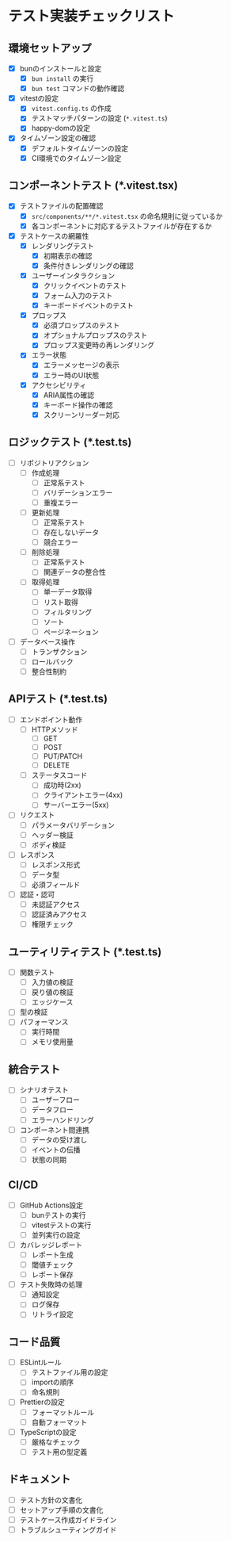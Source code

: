 # テスト実装チェックリスト

## 環境セットアップ
- [x] bunのインストールと設定
  - [x] `bun install` の実行
  - [x] `bun test` コマンドの動作確認
- [x] vitestの設定
  - [x] `vitest.config.ts` の作成
  - [x] テストマッチパターンの設定 (`*.vitest.ts`)
  - [x] happy-domの設定
- [x] タイムゾーン設定の確認
  - [x] デフォルトタイムゾーンの設定
  - [x] CI環境でのタイムゾーン設定

## コンポーネントテスト (*.vitest.tsx)
- [x] テストファイルの配置確認
  - [x] `src/components/**/*.vitest.tsx` の命名規則に従っているか
  - [x] 各コンポーネントに対応するテストファイルが存在するか
- [x] テストケースの網羅性
  - [x] レンダリングテスト
    - [x] 初期表示の確認
    - [x] 条件付きレンダリングの確認
  - [x] ユーザーインタラクション
    - [x] クリックイベントのテスト
    - [x] フォーム入力のテスト
    - [x] キーボードイベントのテスト
  - [x] プロップス
    - [x] 必須プロップスのテスト
    - [x] オプショナルプロップスのテスト
    - [x] プロップス変更時の再レンダリング
  - [x] エラー状態
    - [x] エラーメッセージの表示
    - [x] エラー時のUI状態
  - [x] アクセシビリティ
    - [x] ARIA属性の確認
    - [x] キーボード操作の確認
    - [x] スクリーンリーダー対応

## ロジックテスト (*.test.ts)
- [ ] リポジトリアクション
  - [ ] 作成処理
    - [ ] 正常系テスト
    - [ ] バリデーションエラー
    - [ ] 重複エラー
  - [ ] 更新処理
    - [ ] 正常系テスト
    - [ ] 存在しないデータ
    - [ ] 競合エラー
  - [ ] 削除処理
    - [ ] 正常系テスト
    - [ ] 関連データの整合性
  - [ ] 取得処理
    - [ ] 単一データ取得
    - [ ] リスト取得
    - [ ] フィルタリング
    - [ ] ソート
    - [ ] ページネーション
- [ ] データベース操作
  - [ ] トランザクション
  - [ ] ロールバック
  - [ ] 整合性制約

## APIテスト (*.test.ts)
- [ ] エンドポイント動作
  - [ ] HTTPメソッド
    - [ ] GET
    - [ ] POST
    - [ ] PUT/PATCH
    - [ ] DELETE
  - [ ] ステータスコード
    - [ ] 成功時(2xx)
    - [ ] クライアントエラー(4xx)
    - [ ] サーバーエラー(5xx)
- [ ] リクエスト
  - [ ] パラメータバリデーション
  - [ ] ヘッダー検証
  - [ ] ボディ検証
- [ ] レスポンス
  - [ ] レスポンス形式
  - [ ] データ型
  - [ ] 必須フィールド
- [ ] 認証・認可
  - [ ] 未認証アクセス
  - [ ] 認証済みアクセス
  - [ ] 権限チェック

## ユーティリティテスト (*.test.ts)
- [ ] 関数テスト
  - [ ] 入力値の検証
  - [ ] 戻り値の検証
  - [ ] エッジケース
- [ ] 型の検証
- [ ] パフォーマンス
  - [ ] 実行時間
  - [ ] メモリ使用量

## 統合テスト
- [ ] シナリオテスト
  - [ ] ユーザーフロー
  - [ ] データフロー
  - [ ] エラーハンドリング
- [ ] コンポーネント間連携
  - [ ] データの受け渡し
  - [ ] イベントの伝播
  - [ ] 状態の同期

## CI/CD
- [ ] GitHub Actions設定
  - [ ] bunテストの実行
  - [ ] vitestテストの実行
  - [ ] 並列実行の設定
- [ ] カバレッジレポート
  - [ ] レポート生成
  - [ ] 閾値チェック
  - [ ] レポート保存
- [ ] テスト失敗時の処理
  - [ ] 通知設定
  - [ ] ログ保存
  - [ ] リトライ設定

## コード品質
- [ ] ESLintルール
  - [ ] テストファイル用の設定
  - [ ] importの順序
  - [ ] 命名規則
- [ ] Prettierの設定
  - [ ] フォーマットルール
  - [ ] 自動フォーマット
- [ ] TypeScriptの設定
  - [ ] 厳格なチェック
  - [ ] テスト用の型定義

## ドキュメント
- [ ] テスト方針の文書化
- [ ] セットアップ手順の文書化
- [ ] テストケース作成ガイドライン
- [ ] トラブルシューティングガイド
